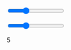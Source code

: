 <span><input type='range' value='60' max='200'></span>

<span><input type='range' value='60' max=200></span>

5
